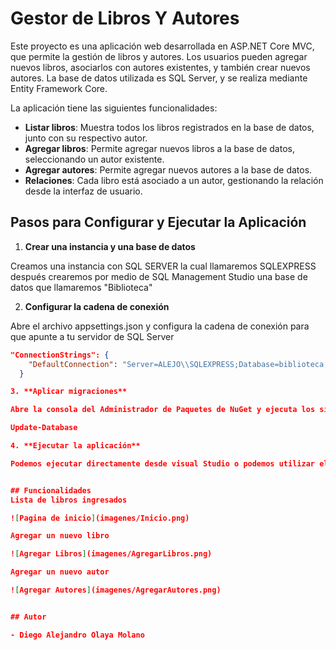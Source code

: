 # Gestor de Libros Y Autores

Este proyecto es una aplicación web desarrollada en ASP.NET Core MVC, que permite la gestión de libros y autores. Los usuarios pueden agregar nuevos libros, asociarlos con autores existentes, y también crear nuevos autores. La base de datos utilizada es SQL Server, y se realiza mediante Entity Framework Core.

La aplicación tiene las siguientes funcionalidades:
- **Listar libros**: Muestra todos los libros registrados en la base de datos, junto con su respectivo autor.
- **Agregar libros**: Permite agregar nuevos libros a la base de datos, seleccionando un autor existente.
- **Agregar autores**: Permite agregar nuevos autores a la base de datos.
- **Relaciones**: Cada libro está asociado a un autor, gestionando la relación desde la interfaz de usuario.

## Pasos para Configurar y Ejecutar la Aplicación

1. **Crear una instancia y una base de datos**

Creamos una instancia con SQL SERVER la cual llamaremos SQLEXPRESS después crearemos por medio de SQL Management Studio una base de datos que llamaremos "Biblioteca"

2. **Configurar la cadena de conexión**

Abre el archivo appsettings.json y configura la cadena de conexión para que apunte a tu servidor de SQL Server
```json
"ConnectionStrings": {
    "DefaultConnection": "Server=ALEJO\\SQLEXPRESS;Database=biblioteca;Trusted_Connection=True;Encrypt=False;"
  }

3. **Aplicar migraciones**

Abre la consola del Administrador de Paquetes de NuGet y ejecuta los siguientes comandos para crear las tablas:

Update-Database

4. **Ejecutar la aplicación**

Podemos ejecutar directamente desde visual Studio o podemos utilizar el comando "dotnet run" para ejecutar la aplicación creando un host teniendo en cuenta que debemos estar dentro de la carpeta PruebaTecnica\PruebaTecnica en este caso podemos acceder a la aplicación ingresando al navegador y usar la siguiente dirección http://localhost:5185


## Funcionalidades 
Lista de libros ingresados

![Pagina de inicio](imagenes/Inicio.png)

Agregar un nuevo libro 

![Agregar Libros](imagenes/AgregarLibros.png)

Agregar un nuevo autor 

![Agregar Autores](imagenes/AgregarAutores.png)


## Autor

- Diego Alejandro Olaya Molano
